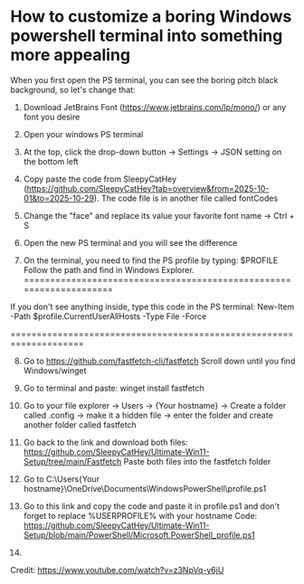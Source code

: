 # How to customize a boring Windows powershell terminal into something more appealing
When you first open the PS terminal, you can see the boring pitch black background, so let's change that:

1. Download JetBrains Font (https://www.jetbrains.com/lp/mono/) or any font you desire
2. Open your windows PS terminal
3. At the top, click the drop-down button -> Settings -> JSON setting on the bottom left
4. Copy paste the code from SleepyCatHey (https://github.com/SleepyCatHey?tab=overview&from=2025-10-01&to=2025-10-29). 
The code file is in another file called fontCodes

5. Change the "face" and replace its value your favorite font name -> Ctrl + S
6. Open the new PS terminal and you will see the difference
7. On the terminal, you need to find the PS profile by typing: $PROFILE
Follow the path and find in Windows Explorer. 
====================================================================

If you don't see anything inside, type this code in the PS terminal: 
New-Item -Path $profile.CurrentUserAllHosts -Type File -Force

====================================================================

8. Go to https://github.com/fastfetch-cli/fastfetch
Scroll down until you find Windows/winget

9. Go to terminal and paste: winget install fastfetch 
10. Go to your file explorer -> Users -> {Your hostname} -> Create a folder called .config -> make it a hidden file -> enter the folder and create another folder called fastfetch
11. Go back to the link and download both files: https://github.com/SleepyCatHey/Ultimate-Win11-Setup/tree/main/Fastfetch
Paste both files into the fastfetch folder

12. Go to C:\Users\{Your hostname}\OneDrive\Documents\WindowsPowerShell\profile.ps1
13. Go to this link and copy the code and paste it in profile.ps1 and don't forget to replace %USERPROFILE% with your hostname
Code: https://github.com/SleepyCatHey/Ultimate-Win11-Setup/blob/main/PowerShell/Microsoft.PowerShell_profile.ps1

14. 

Credit: https://www.youtube.com/watch?v=z3NpVq-y6jU
